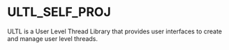 ULTL_SELF_PROJ
==============

ULTL is a User Level Thread Library that provides user interfaces to create and manage user level threads. 
